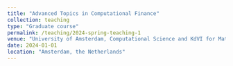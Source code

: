 ```yaml
---
title: "Advanced Topics in Computational Finance"
collection: teaching
type: "Graduate course"
permalink: /teaching/2024-spring-teaching-1
venue: "University of Amsterdam, Computational Science and KdVI for Mathematics"
date: 2024-01-01
location: "Amsterdam, the Netherlands"
---
```


